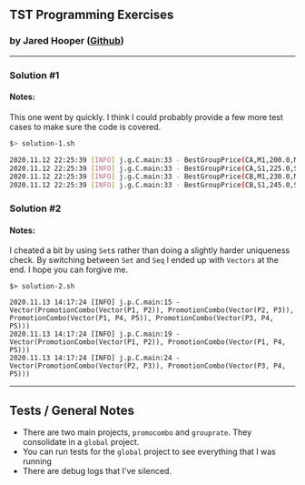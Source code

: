 ## TST Programming Exercises

### by Jared Hooper ([Github](https://github.com/jredh))

---

### Solution #1

#### Notes:

This one went by quickly. I think I could probably provide a few more test cases to make sure the code is covered.

```bash
$> solution-1.sh

2020.11.12 22:25:39 [INFO] j.g.C.main:33 - BestGroupPrice(CA,M1,200.0,Military)
2020.11.12 22:25:39 [INFO] j.g.C.main:33 - BestGroupPrice(CA,S1,225.0,Senior)
2020.11.12 22:25:39 [INFO] j.g.C.main:33 - BestGroupPrice(CB,M1,230.0,Military)
2020.11.12 22:25:39 [INFO] j.g.C.main:33 - BestGroupPrice(CB,S1,245.0,Senior)
```

### Solution #2

#### Notes:

I cheated a bit by using `Set`s rather than doing a slightly harder uniqueness check. By switching between `Set` and `Seq` I ended up with `Vectors` at the end. I hope you can forgive me.

```
$> solution-2.sh

2020.11.13 14:17:24 [INFO] j.p.C.main:15 - Vector(PromotionCombo(Vector(P1, P2)), PromotionCombo(Vector(P2, P3)), PromotionCombo(Vector(P1, P4, P5)), PromotionCombo(Vector(P3, P4, P5)))
2020.11.13 14:17:24 [INFO] j.p.C.main:19 - Vector(PromotionCombo(Vector(P1, P2)), PromotionCombo(Vector(P1, P4, P5)))
2020.11.13 14:17:24 [INFO] j.p.C.main:24 - Vector(PromotionCombo(Vector(P2, P3)), PromotionCombo(Vector(P3, P4, P5)))
```

---

## Tests / General Notes

- There are two main projects, `promocombo` and `grouprate`. They consolidate in a `global` project.
- You can run tests for the `global` project to see everything that I was running
- There are debug logs that I've silenced.